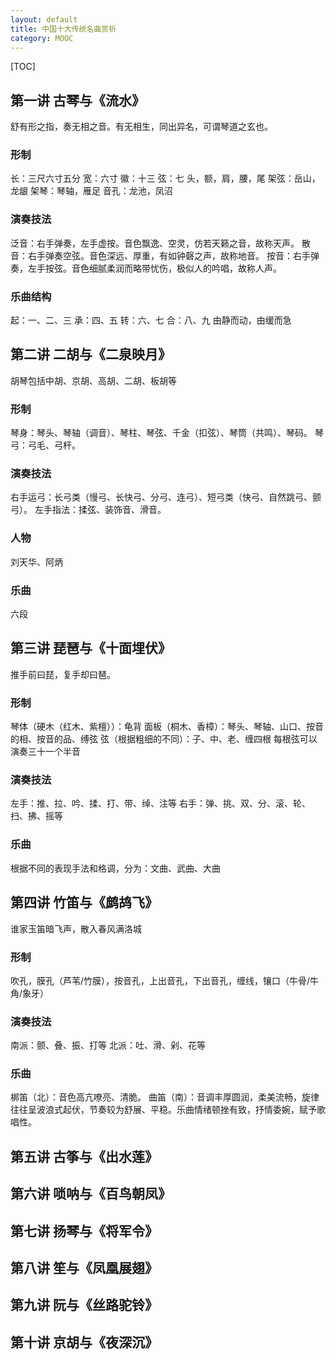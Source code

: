 ```yaml
---
layout: default
title: 中国十大传统名曲赏析
category: MOOC
---
```


[TOC]

## 第一讲  古琴与《流水》

舒有形之指，奏无相之音。有无相生，同出异名，可谓琴道之玄也。

### 形制
长：三尺六寸五分
宽：六寸
徽：十三
弦：七
头，额，肩，腰，尾
架弦：岳山，龙龈
架琴：琴轴，雁足
音孔：龙池，凤沼

### 演奏技法
泛音：右手弹奏，左手虚按。音色飘逸、空灵，仿若天籁之音，故称天声。
散音：右手弹奏空弦。音色深远、厚重，有如钟磬之声，故称地音。
按音：右手弹奏，左手按弦。音色细腻柔润而略带忧伤，极似人的吟唱，故称人声。

### 乐曲结构
起：一、二、三
承：四、五
转：六、七
合：八、九
由静而动，由缓而急

## 第二讲  二胡与《二泉映月》

胡琴包括中胡、京胡、高胡、二胡、板胡等

### 形制
琴身：琴头、琴轴（调音）、琴柱、琴弦、千金（扣弦）、琴筒（共鸣）、琴码。
琴弓：弓毛、弓杆。

### 演奏技法
右手运弓：长弓类（慢弓、长快弓、分弓、连弓）、短弓类（快弓、自然跳弓、颤弓）。
左手指法：揉弦、装饰音、滑音。

### 人物

刘天华、阿炳

### 乐曲
六段

## 第三讲  琵琶与《十面埋伏》

推手前曰琵，复手却曰琶。

### 形制
琴体（硬木（红木、紫檀））：龟背
面板（桐木、香樟）：琴头、琴轴、山口、按音的相、按音的品、缚弦
弦（根据粗细的不同）：子、中、老、缠四根
每根弦可以演奏三十一个半音

### 演奏技法
左手：推、拉、吟、揉、打、带、绰、注等
右手：弹、挑、双、分、滚、轮、扫、拂、摇等

### 乐曲
根据不同的表现手法和格调，分为：文曲、武曲、大曲

## 第四讲  竹笛与《鹧鸪飞》

谁家玉笛暗飞声，散入春风满洛城

### 形制
吹孔，膜孔（芦苇/竹膜），按音孔，上出音孔，下出音孔，缠线，镶口（牛骨/牛角/象牙）

### 演奏技法
南派：颤、叠、振、打等
北派：吐、滑、剁、花等

### 乐曲
梆笛（北）：音色高亢嘹亮、清脆。
曲笛（南）：音调丰厚圆润，柔美流畅，旋律往往呈波浪式起伏，节奏较为舒展、平稳。乐曲情绪顿挫有致，抒情委婉，赋予歌唱性。

## 第五讲  古筝与《出水莲》
## 第六讲  唢呐与《百鸟朝凤》
## 第七讲  扬琴与《将军令》
## 第八讲  笙与《凤凰展翅》
## 第九讲  阮与《丝路驼铃》
## 第十讲  京胡与《夜深沉》






